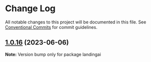 # Change Log

All notable changes to this project will be documented in this file.
See [Conventional Commits](https://conventionalcommits.org) for commit guidelines.

## [1.0.16](https://github.com/landing-ai/landingai-js/compare/v1.0.15...v1.0.16) (2023-06-06)

**Note:** Version bump only for package landingai
